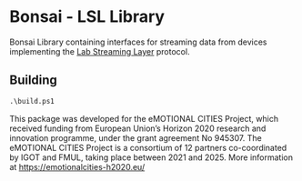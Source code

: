 # Bonsai - LSL Library

Bonsai Library containing interfaces for streaming data from devices implementing the [Lab Streaming Layer](https://labstreaminglayer.readthedocs.io/index.html) protocol.

## Building

```ps
.\build.ps1
```

This package was developed for the eMOTIONAL CITIES Project, which received funding from European Union’s Horizon 2020 research and innovation programme, under the grant agreement No 945307. The eMOTIONAL CITIES Project is a consortium of 12 partners co-coordinated by IGOT and FMUL, taking place between 2021 and 2025. More information at https://emotionalcities-h2020.eu/